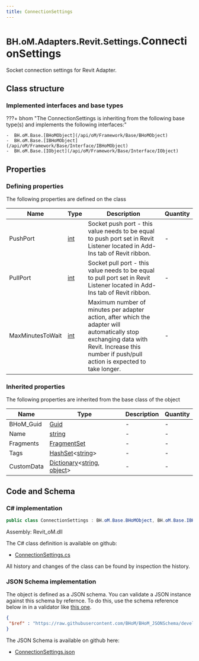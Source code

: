 ```yaml
---
title: ConnectionSettings
---
```


# <small>BH.oM.Adapters.Revit.Settings.</small>**ConnectionSettings**

Socket connection settings for Revit Adapter.

## Class structure

### Implemented interfaces and base types

???+ bhom "The ConnectionSettings is inheriting from the following base type(s) and implements the following interfaces:"

    -  BH.oM.Base.[BHoMObject](/api/oM/Framework/Base/BHoMObject)
    -  BH.oM.Base.[IBHoMObject](/api/oM/Framework/Base/Interface/IBHoMObject)
    -  BH.oM.Base.[IObject](/api/oM/Framework/Base/Interface/IObject)


## Properties



### Defining properties

The following properties are defined on the class

| Name             | Type             | Description      | Quantity         |
|------------------|------------------|------------------|------------------|
| PushPort | [int](https://learn.microsoft.com/en-us/dotnet/api/System.Int32?view=netstandard-2.0) | Socket push port - this value needs to be equal to push port set in Revit Listener located in Add-Ins tab of Revit ribbon. | - |
| PullPort | [int](https://learn.microsoft.com/en-us/dotnet/api/System.Int32?view=netstandard-2.0) | Socket pull port - this value needs to be equal to pull port set in Revit Listener located in Add-Ins tab of Revit ribbon. | - |
| MaxMinutesToWait | [int](https://learn.microsoft.com/en-us/dotnet/api/System.Int32?view=netstandard-2.0) | Maximum number of minutes per adapter action, after which the adapter will automatically stop exchanging data with Revit. Increase this number if push/pull action is expected to take longer. | - |


### Inherited properties
The following properties are inherited from the base class of the object

| Name             | Type             | Description      | Quantity         |
|------------------|------------------|------------------|------------------|
| BHoM_Guid | [Guid](https://learn.microsoft.com/en-us/dotnet/api/System.Guid?view=netstandard-2.0) | - | - |
| Name | [string](https://learn.microsoft.com/en-us/dotnet/api/System.String?view=netstandard-2.0) | - | - |
| Fragments | [FragmentSet](/api/oM/Framework/Base/FragmentSet) | - | - |
| Tags | [HashSet](https://learn.microsoft.com/en-us/dotnet/api/System.Collections.Generic.HashSet-1?view=netstandard-2.0)&lt;[string](https://learn.microsoft.com/en-us/dotnet/api/System.String?view=netstandard-2.0)&gt; | - | - |
| CustomData | [Dictionary](https://learn.microsoft.com/en-us/dotnet/api/System.Collections.Generic.Dictionary-2?view=netstandard-2.0)&lt;[string](https://learn.microsoft.com/en-us/dotnet/api/System.String?view=netstandard-2.0), [object](https://learn.microsoft.com/en-us/dotnet/api/System.Object?view=netstandard-2.0)&gt; | - | - |


## Code and Schema

### C# implementation

``` C# title="C#"
public class ConnectionSettings : BH.oM.Base.BHoMObject, BH.oM.Base.IBHoMObject, BH.oM.Base.IObject
```

Assembly: Revit_oM.dll

The C# class definition is available on github:

- [ConnectionSettings.cs](https://github.com/BHoM/Revit_Toolkit/blob/develop/Revit_oM/Settings\ConnectionSettings.cs)

All history and changes of the class can be found by inspection the history.
### JSON Schema implementation

The object is defined as a JSON schema. You can validate a JSON instance against this schema by refernce. To do this, use the schema reference below in in a validator like [this one](https://www.jsonschemavalidator.net/).

``` json title="JSON Schema"
{
 "$ref" : "https://raw.githubusercontent.com/BHoM/BHoM_JSONSchema/develop/Revit_oM/Settings/ConnectionSettings.json"
}
```

The JSON Schema is available on github here:

- [ConnectionSettings.json](https://github.com/BHoM/BHoM_JSONSchema/blob/develop/Revit_oM/Settings/ConnectionSettings.json)
